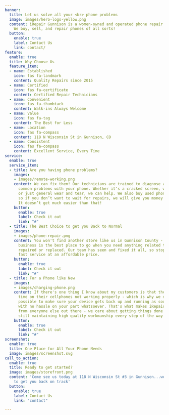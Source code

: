 ```yaml
---
banner:
  title: Let us solve all your <br> phone problems
  image: images/hero-logo-yellow.png
  content: iRepair Gunnison is a women-owned and operated phone repair business.
    We buy, sell, and repair phones of all sorts!
  button:
    enable: true
    label: Contact Us
    link: contact/
feature:
  enable: true
  title: Why Choose Us
  feature_item:
  - name: Established
    icon: fas fa-landmark
    content: Quality Repairs since 2015
  - name: Certified
    icon: fas fa-certificate
    content: Certified Repair Technicians
  - name: Convenient
    icon: fas fa-thumbtack
    content: Walk-ins Always Welcome
  - name: Value
    icon: fas fa-tag
    content: The Best for Less
  - name: Location
    icon: fas fa-compass
    content: 118 N Wisconsin St in Gunnison, CO
  - name: Consistent
    icon: fas fa-compass
    content: Excellent Service, Every Time
service:
  enable: true
  service_item:
  - title: Are you having phone problems?
    images:
    - images/remote-working.png
    content: We can fix them! Our technicians are trained to diagnose and repair most
      common problems with your phone. Whether it’s a cracked screen, water damage,
      or just general wear and tear, we can help. We also buy used phones for cash
      so if you don’t want to wait for repairs, we will give you money right away.
      It doesn’t get much easier than that!
    button:
      enable: true
      label: Check it out
      link: "#"
  - title: The Best Choice to get you Back to Normal
    images:
    - images/phone-repair.png
    content: You won't find another store like us in Gunnison County - our woman-owned
      business is the best place to go when you need anything related to mobile devices
      repaired or replaced. Our team has seen and fixed it all, so stop by today for
      fast service at an affordable price.
    button:
      enable: true
      label: Check it out
      link: "#"
  - title: For a Phone like New
    images:
    - images/charging-phone.png
    content: If there's one thing I know about my customers is that they hate wasting
      time on their cellphones not working properly - which is why we do everything
      possible to make sure your device gets back up and running as soon as possible
      with no hassle on your part whatsoever. That's what makes iRepair Gunnison different
      from everyone else out there - we care about getting things done quickly while
      still maintaining high quality workmanship every step of the way!
    button:
      enable: true
      label: Check it out
      link: "#"
screenshot:
  enable: true
  title: One Place for All Your Phone Needs
  image: images/screenshot.svg
call_to_action:
  enable: true
  title: Ready to get started?
  image: images/storefront.png
  content: 'Come see us today at 118 N Wisconsin St #3 in Gunnison...we''ll be ready
    to get you back on track'
  button:
    enable: true
    label: Contact Us
    link: "contact"

---
```


